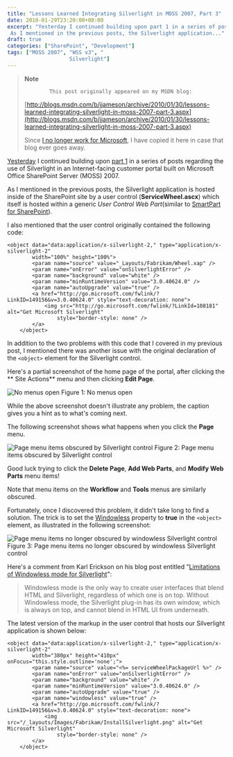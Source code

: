 ```yaml
---
title: "Lessons Learned Integrating Silverlight in MOSS 2007, Part 3"
date: 2010-01-29T23:20:00+08:00
excerpt: "Yesterday I continued building upon part 1 in a series of posts regarding the use of Silverlight in an Internet-facing customer portal built on Microsoft Office SharePoint Server (MOSS) 2007. 
 As I mentioned in the previous posts, the Silverlight application..."
draft: true
categories: ["SharePoint", "Development"]
tags: ["MOSS 2007", "WSS v3", "
                    Silverlight"]
---
```


> **Note**
> 
>             This post originally appeared on my MSDN blog:
> 
> [http://blogs.msdn.com/b/jjameson/archive/2010/01/30/lessons-learned-integrating-silverlight-in-moss-2007-part-3.aspx](http://blogs.msdn.com/b/jjameson/archive/2010/01/30/lessons-learned-integrating-silverlight-in-moss-2007-part-3.aspx)
> 
> Since [I no longer work for Microsoft](/blog/jjameson/2011/09/02/last-day-with-microsoft), I have copied it here in case that blog                 ever goes away.

[Yesterday](/blog/jjameson/2010/01/29/lessons-learned-integrating-silverlight-in-moss-2007-part-2) I continued building upon [part 1](/blog/jjameson/2010/01/28/lessons-learned-integrating-silverlight-in-moss-2007-part-1) in a series of posts regarding the use of Silverlight in an Internet-facing         customer portal built on Microsoft Office SharePoint Server (MOSS) 2007.

As I mentioned in the previous posts, the Silverlight application is hosted inside         of the SharePoint site by a user control (**ServiceWheel.ascx**) which         itself is hosted within a generic *User Control Web Part*(similar to [SmartPart for SharePoint](http://www.codeplex.com/smartpart)).

I also mentioned that the user control originally contained the following code:

```
<object data="data:application/x-silverlight-2," type="application/x-silverlight-2"
        width="100%" height="100%">
        <param name="source" value="_Layouts/Fabrikam/Wheel.xap" />
        <param name="onError" value="onSilverlightError" />
        <param name="background" value="white" />
        <param name="minRuntimeVersion" value="3.0.40624.0" />
        <param name="autoUpgrade" value="true" />
        <a href="http://go.microsoft.com/fwlink/?LinkID=149156&v=3.0.40624.0" style="text-decoration: none">
            <img src="http://go.microsoft.com/fwlink/?LinkId=108181" alt="Get Microsoft Silverlight"
                style="border-style: none" />
        </a>
    </object>
```

In addition to the two problems with this code that I covered in my previous post,         I mentioned there was another issue with the original declaration of the `<object>` element for the Silverlight control.

Here's a partial screenshot of the home page of the portal, after clicking the **            Site Actions** menu and then clicking **Edit Page**.

![No menus open](https://www.technologytoolbox.com/blog/images/www_technologytoolbox_com/blog/jjameson/9/o_Silverlight%20-%20No%20menu%20open.png)
Figure 1: No menus open

While the above screenshot doesn't illustrate any problem, the caption gives you         a hint as to what's coming next.

The following screenshot shows what happens when you click the **Page**          menu.

![Page menu items obscured by Silverlight control](https://www.technologytoolbox.com/blog/images/www_technologytoolbox_com/blog/jjameson/9/o_Silverlight%20-%20Obscured%20menu.png)
Figure 2: Page menu items obscured by Silverlight control

Good luck trying to click the **Delete Page**, **Add Web Parts**,         and **Modify Web Parts** menu items!

Note that menu items on the **Workflow** and **Tools**          menus are similarly obscured.

Fortunately, once I discovered this problem, it didn't take long to find a solution.         The trick is to set the [Windowless](http://msdn.microsoft.com/en-us/library/cc838156%28VS.95%29.aspx) property to **true** in the `<object>`         element, as illustrated in the following screenshot:

![Page menu items no longer obscured by windowless Silverlight control](https://www.technologytoolbox.com/blog/images/www_technologytoolbox_com/blog/jjameson/9/r_Silverlight%20-%20Unobscured%20menu%20(windowless).png)
Figure 3: Page menu items no longer obscured by windowless Silverlight control

Here's a comment from Karl Erickson on his blog post entitled "[Limitations
of Windowless mode for Silverlight](http://blogs.msdn.com/silverlight_sdk/archive/2008/11/12/limitations-of-windowless-mode-for-silverlight.aspx)":

> Windowless mode is the only way to create user interfaces that blend HTML and Silverlight,
> regardless of which one is on top. Without Windowless mode, the Silverlight plug-in
> has its own window, which is always on top, and cannot blend in HTML UI from underneath.

The latest version of the markup in the user control that hosts our Silverlight         application is shown below:

```
<object data="data:application/x-silverlight-2," type="application/x-silverlight-2"
        width="380px" height="410px" onFocus="this.style.outline='none';">
        <param name="source" value="<%= serviceWheelPackageUrl %>" />
        <param name="onError" value="onSilverlightError" />
        <param name="background" value="white" />
        <param name="minRuntimeVersion" value="3.0.40624.0" />
        <param name="autoUpgrade" value="true" />
        <param name="windowless" value="true" />
        <a href="http://go.microsoft.com/fwlink/?LinkID=149156&v=3.0.40624.0" style="text-decoration: none">
            <img src="/_layouts/Images/Fabrikam/InstallSilverlight.png" alt="Get Microsoft Silverlight"
                style="border-style: none" />
        </a>
    </object>
```

